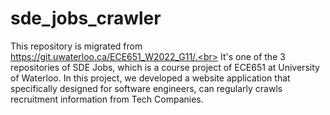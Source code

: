 # sde_jobs_crawler
This repository is migrated from https://git.uwaterloo.ca/ECE651_W2022_G11/.<br>
It's one of the 3 repositories of SDE Jobs, which is a course project of ECE651 at University of Waterloo. In this project, we developed a website application that specifically designed for software engineers, can regularly crawls recruitment information from Tech Companies.
